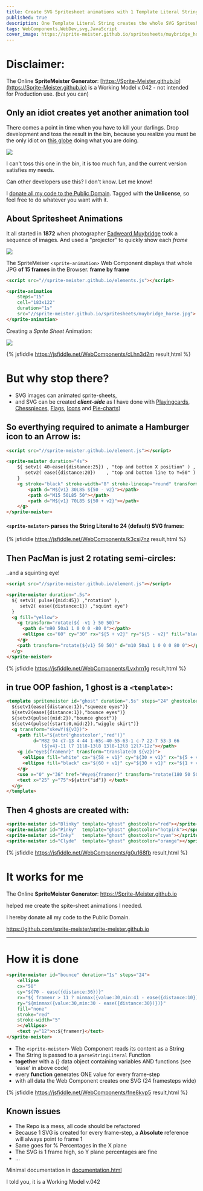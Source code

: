 ```yaml
---
title: Create SVG Spritesheet animations with 1 Template Literal String
published: true
description: One Template Literal String creates the whole SVG Spritesheet Client-Side
tags: WebComponents,WebDev,svg,JavaScript
cover_image: https://sprite-meister.github.io/spritesheets/muybridge_horse.jpg
---
```


# Disclaimer:

The Online **SpriteMeister Generator**: [https://Sprite-Meister.github.io](https://Sprite-Meister.github.io)
is a Working Model v.042 - not intended for Production use. (but you can)

## Only an idiot creates yet another animation tool

There comes a point in time when you have to kill your darlings.
Drop development and toss the result in the bin, because you realize you must be the only idiot on [this globe](https://jsfiddle.net/WebComponents/samzdpL2/) doing what you are doing.

![](https://i.pinimg.com/originals/0d/c9/68/0dc968448592a7d533096b74c263cc40.gif)

I can't toss this one in the bin, it is too much fun, and the current version satisfies my needs. 

Can other developers use this? I don't know. Let me know!

I [donate all my code to the Public Domain](https://github.com/sprite-meister/sprite-meister.github.io).
Tagged with **the Unlicense**, so feel free to do whatever you want with it.

## About Spritesheet Animations

It all started in **1872** when photographer [Eadweard Muybridge](https://en.wikipedia.org/wiki/Eadweard_Muybridge) took a sequence of images. And used a "projector" to quickly show each _frame_

![](//sprite-meister.github.io/spritesheets/muybridge_horse.jpg)

The SpriteMeiser ``<sprite-animation>`` Web Component displays that whole JPG **of 15 frames** in the Browser. **frame by frame**

```html
<script src="//sprite-meister.github.io/elements.js"></script>

<sprite-animation 
    steps="15"
    cell="183x122"
    duration="1s"
    src="//sprite-meister.github.io/spritesheets/muybridge_horse.jpg">
</sprite-animation>
```

Creating a _Sprite Sheet_ Animation:

![](//sprite-meister.github.io/spritesheets/muybridge_horse.jpg)

{% jsfiddle https://jsfiddle.net/WebComponents/cLhn3d2m result,html %}

# But why stop there?

* SVG images can animated sprite-sheets, 
* and SVG can be created _**client-side**_
as I have done with [Playingcards](https://cardmeister.github.io), [Chesspieces](https://chessmeister.github.io), [Flags](https://flagmeister.github.ui), [Icons](https://iconmeister.github.io) and [Pie-charts](https://dev.to/dannyengelman/what-web-technologies-are-required-to-draw-a-pie-chart-in-2021-spoiler-alert-a-standard-web-component-will-do-1j56))

## So everthying required to animate a Hamburger icon to an Arrow is:

```html
<script src="//sprite-meister.github.io/element.js"></script>

<sprite-meister duration="4s">
    ${ setv1( 40-ease({distance:25}) , "top and bottom X position" ) , 
       setv2( ease({distance:20})    , "top and bottom line to Y=50" )
    }
    <g stroke="black" stroke-width="8" stroke-linecap="round" transform="${rotate(180-ease({distance:180}))}">
        <path d="M${v1} 30L85 ${50 - v2}"></path>
        <path d="M15 50L85 50"></path>
        <path d="M${v1} 70L85 ${50 + v2}"></path>
    </g>
</sprite-meister>
```

#### ``<sprite-meister>`` parses the String Literal to 24 (default) SVG frames:

{% jsfiddle https://jsfiddle.net/WebComponents/k3csj7nz result,html %}

## Then PacMan is just 2 rotating semi-circles:

..and a squinting eye!

```html
<script src="//sprite-meister.github.io/element.js"></script>

<sprite-meister duration=".5s">
  ${ setv1( pulse({mid:45}) ,"rotation" ),
     setv2( ease({distance:1}) ,"squint eye")
  }
  <g fill="yellow">
    <g transform="rotate(${ -v1 } 50 50)">
      <path d="m90 50a1 1 0 0 0 -80 0"></path>
      <ellipse cx="60" cy="30" rx="${5 + v2}" ry="${5 - v2}" fill="black"></ellipse>
    </g>
    <path transform="rotate(${v1} 50 50)" d="m10 50a1 1 0 0 0 80 0"></path>
  </g>
</sprite-meister>
```

{% jsfiddle https://jsfiddle.net/WebComponents/Lvxhrn1g result,html %}

## in true OOP fashion, 1 ghost is a ``<template>``:

```html
<template spritemeister id="ghost" duration=".5s" steps="24" ghostcolor="hotpink">
  ${setv1(ease({distance:1}),"squeeze eyes")} 
  ${setv2(ease({distance:1}),"bounce eyes")} 
  ${setv3(pulse({mid:2}),"bounce ghost")} 
  ${setv4(pulse({start:0,mid:2}),"wiggle skirt")} 
  <g transform="skewY(${v3})">
    <path fill="${attr('ghostcolor','red')}"
          d="M82 94 c7-13 4-44 1-65s-40-55-63-1 c-7 22-7 53-3 66
             l${v4}-11 l7 11l8-13l8 13l8-12l8 12l7-12z"></path>
    <g id="eye${framenr}" transform="translate(0 ${v2})">
      <ellipse fill="white" cx="${58 + v1}" cy="${30 + v1}" rx="${5 + v1}" ry="${5 - v1}"></ellipse>
      <ellipse fill="black" cx="${60 + v1}" cy="${30 + v1}" rx="${1 + v1}" ry="${2 - v1}"></ellipse>
    </g>
    <use x="0" y="36" href="#eye${framenr}" transform="rotate(180 50 50)"></use>
    <text x="25" y="75">${attr("id")} </text>
  </g>
</template>
```

## Then 4 ghosts are created with:

```html
<sprite-meister id="Blinky" template="ghost" ghostcolor="red"></sprite-meister>
<sprite-meister id="Pinky"  template="ghost" ghostcolor="hotpink"></sprite-meister>
<sprite-meister id="Inky"   template="ghost" ghostcolor="cyan"></sprite-meister>
<sprite-meister id="Clyde"  template="ghost" ghostcolor="orange"></sprite-meister>
```

{% jsfiddle https://jsfiddle.net/WebComponents/g0u168fb result,html %}

# It works for me

The Online **SpriteMeister Generator**: https://Sprite-Meister.github.io

helped me create the spite-sheet animations I needed.

I hereby donate all my code to the Public Domain.

https://github.com/sprite-meister/sprite-meister.github.io

<hr>

# How it is done

```html
<sprite-meister id="bounce" duration="1s" steps="24">
    <ellipse
    cx="50"
    cy="${70 - ease({distance:36})}"
    rx="${ framenr > 11 ? minmax({value:30,min:41 - ease({distance:10})}) : 30}"
    ry="${minmax({value:30,min:30 - ease({distance:30})})}"
    fill="none"
    stroke="red"
    stroke-width="5"
    ></ellipse>
    <text y="12">n:${framenr}</text>
</sprite-meister>
```

* The ``<sprite-meister>`` Web Component reads its content as a String
* The String is passed to a ``parseStringLiteral`` Function
* **together** with a {} data object containing variables AND functions (see 'ease' in above code)
* every **function** generates ONE value for every frame-step
* with all data the Web Component creates one SVG (24 framesteps wide)

{% jsfiddle https://jsfiddle.net/WebComponents/fne8kvp5 result,html %}


## Known issues

* The Repo is a mess, all code should be refactored
* Because 1 SVG is created for every frame-step, a **Absolute** reference will always point to frame 1
* Same goes for % Percentages in the X plane
* The SVG is 1 frame high, so Y plane percentages are fine
* ...

Minimal documentation in [documentation.html](https://sprite-meister.github.io/documentation.html) 

I told you, it is a Working Model v.042




